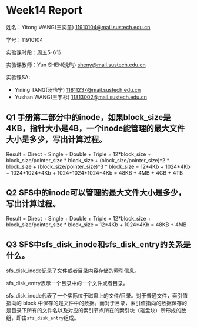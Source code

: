# Week14 Report
姓名：Yitong WANG(王奕童) 11910104@mail.sustech.edu.cn

学号：11910104

实验课时段：周五5-6节

实验课教师：Yun SHEN(沈昀) sheny@mail.sustech.edu.cn

实验课SA:
- Yining TANG(汤怡宁) 11811237@mail.sustech.edu.cn
- Yushan WANG(王宇杉) 11813002@mail.sustech.edu.cn

## Q1 手册第二部分中的inode，如果block_size是4KB，指针大小是4B，一个inode能管理的最大文件大小是多少，写出计算过程。

Result = Direct + Single + Double + Triple
= 12\*block_size + block_size/pointer_size * block_size + (block_size/pointer_size)^2 * block_size + (block_size/pointer_size)^3 * block_size
= 12\*4Kb + 1024\*4Kb + 1024\*1024\*4Kb + 1024\*1024\*1024\*4Kb
= 48KB + 4MB + 4GB + 4TB
## Q2 SFS中的inode可以管理的最大文件大小是多少，写出计算过程。

Result = Direct + Single + Double + Triple
= 12\*block_size + block_size/pointer_size * block_size
= 12\*4Kb + 1024\*4Kb
= 48KB + 4MB

## Q3 SFS中sfs_disk_inode和sfs_disk_entry的关系是什么。
sfs_disk_inode记录了文件或者目录内容存储的索引信息。

sfs_disk_entry表示一个目录中的一个文件或者目录。

sfs_disk_inode代表了一个实际位于磁盘上的文件/目录。对于普通文件，索引值指向的 block 中保存的是文件中的数据。而对于目录，索引值指向的数据保存的
是目录下所有的文件名以及对应的索引节点所在的索引块（磁盘块）所形成的数组，即由`sfs_disk_entry`组成。
